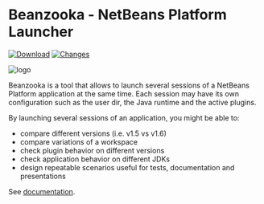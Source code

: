 # Beanzooka - NetBeans Platform Launcher 

[![Download](https://img.shields.io/github/release/nbbrd/beanzooka.svg)](https://github.com/nbbrd/beanzooka/releases/latest)
[![Changes](https://img.shields.io/endpoint?url=https%3A%2F%2Fraw.githubusercontent.com%2Fnbbrd%2Fbeanzooka%2Fbadges%2Funreleased-changes.json)](https://github.com/nbbrd/beanzooka/blob/develop/CHANGELOG.md)

![logo](https://github.com/nbbrd/beanzooka/wiki/assets/logo.png)

Beanzooka is a tool that allows to launch several sessions of a NetBeans Platform application at the same time. Each session may have its own configuration such as the user dir, the Java runtime and the active plugins.

By launching several sessions of an application, you might be able to:
- compare different versions (i.e. v1.5 vs v1.6)
- compare variations of a workspace
- check plugin behavior on different versions
- check application behavior on different JDKs
- design repeatable scenarios useful for tests, documentation and presentations

See [documentation](https://github.com/nbbrd/beanzooka/wiki).
